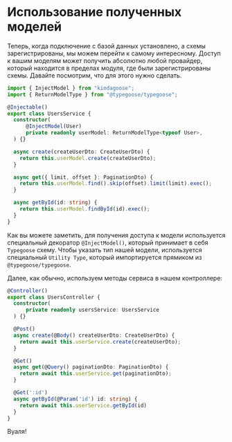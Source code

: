 # Использование полученных моделей

Теперь, когда подключение с базой данных установлено, а схемы зарегистрированы, мы можем перейти к самому интересному.
Доступ к вашим моделям может получить абсолютно любой провайдер, который находится в пределах модуля, где были
зарегистрированы схемы. Давайте посмотрим, что для этого нужно сделать.

```typescript
import { InjectModel } from "kindagoose";
import { ReturnModelType } from "@typegoose/typegoose";

@Injectable()
export class UsersService {
  constructor(
      @InjectModel(User)
      private readonly userModel: ReturnModelType<typeof User>,
  ) {}

  async create(createUserDto: CreateUserDto) {
    return this.userModel.create(createUserDto);
  }

  async get({ limit, offset }: PaginationDto) {
    return this.userModel.find().skip(offset).limit(limit).exec();
  }

  async getById(id: string) {
    return this.userModel.findById(id).exec();
  }
}
```

Как вы можете заметить, для получения доступа к модели используется специальный декоратор `@InjectModel()`, который
принимает в себя `Typegoose` схему. Чтобы указать тип нашей модели, используется специальный `Utility Type`, который
импортируется прямиком из `@typegoose/typegoose`.

Далее, как обычно, используем методы сервиса в нашем контроллере:

```typescript
@Controller()
export class UsersController {
  constructor(
      private readonly usersService: UsersService
  ) {}

  @Post()
  async create(@Body() createUserDto: CreateUserDto) {
    return await this.userService.create(createUserDto);
  }

  @Get()
  async get(@Query() paginationDto: PaginationDto) {
    return await this.userService.get(paginationDto);
  }

  @Get(':id')
  async getById(@Param('id') id: string) {
    return await this.userService.getById(id)
  }
}
```

Вуаля!
